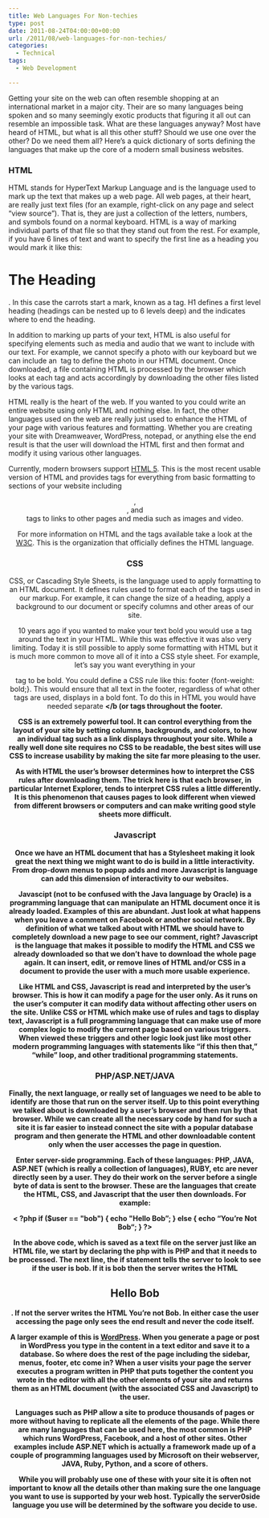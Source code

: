 ```yaml
---
title: Web Languages For Non-techies
type: post
date: 2011-08-24T04:00:00+00:00
url: /2011/08/web-languages-for-non-techies/
categories:
  - Technical
tags:
  - Web Development

---
```

Getting your site on the web can often resemble shopping at an international market in a major city. Their are so many languages being spoken and so many seemingly exotic products that figuring it all out can resemble an impossible task. What are these languages anyway? Most have heard of HTML, but what is all this other stuff? Should we use one over the other? Do we need them all? Here’s a quick dictionary of sorts defining the languages that make up the core of a modern small business websites.

### HTML

HTML stands for HyperText Markup Language and is the language used to mark up the text that makes up a web page. All web pages, at their heart, are really just text files (for an example, right-click on any page and select “view source”). That is, they are just a collection of the letters, numbers, and symbols found on a normal keyboard. HTML is a way of marking individual parts of that file so that they stand out from the rest. For example, if you have 6 lines of text and want to specify the first line as a heading you would mark it like this: <h1>The Heading</h1>. In this case the carrots start a mark, known as a tag. H1 defines a first level heading (headings can be nested up to 6 levels deep) and the </h1> indicates where to end the heading.

In addition to marking up parts of your text, HTML is also useful for specifying elements such as media and audio that we want to include with our text. For example, we cannot specify a photo with our keyboard but we can include an <img> tag to define the photo in our HTML document. Once downloaded, a file containing HTML is processed by the browser which looks at each tag and acts accordingly by downloading the other files listed by the various tags.

HTML really is the heart of the web. If you wanted to you could write an entire website using only HTML and nothing else. In fact, the other languages used on the web are really just used to enhance the HTML of your page with various features and formatting. Whether you are creating your site with Dreamweaver, WordPress, notepad, or anything else the end result is that the user will download the HTML first and then format and modify it using various other languages.

Currently, modern browsers support <a title="HTML5 on Wikipedia" href="http://en.wikipedia.org/wiki/HTML5" target="_blank" rel="noopener noreferrer">HTML 5</a>. This is the most recent usable version of HTML and provides tags for everything from basic formatting to sections of your website including <header>, <article>, and <footer> tags to links to other pages and media such as images and video.

For more information on HTML and the tags available take a look at the <a title="W3C" href="http://www.w3.org/" target="_blank" rel="noopener noreferrer">W3C</a>. This is the organization that officially defines the HTML language.

### CSS

CSS, or Cascading Style Sheets, is the language used to apply formatting to an HTML document. It defines rules used to format each of the tags used in our markup. For example, it can change the size of a heading, apply a background to our document or specify columns and other areas of our site.

10 years ago if you wanted to make your text bold you would use a <b></b> tag around the text in your HTML. While this was effective it was also very limiting. Today it is still possible to apply some formatting with HTML but it is much more common to move all of it into a CSS style sheet. For example, let’s say you want everything in your <footer> tag to be bold. You could define a CSS rule like this: footer {font-weight: bold;}. This would ensure that all text in the footer, regardless of what other tags are used, displays in a bold font. To do this in HTML you would have needed separate <b></b (or <strong></strong> tags throughout the footer.

CSS is an extremely powerful tool. It can control everything from the layout of your site by setting columns, backgrounds, and colors, to how an individual tag such as a link displays throughout your site. While a really well done site requires no CSS to be readable, the best sites will use CSS to increase usability by making the site far more pleasing to the user.

As with HTML the user’s browser determines how to interpret the CSS rules after downloading them. The trick here is that each browser, in particular Internet Explorer, tends to interpret CSS rules a little differently. It is this phenomenon that causes pages to look different when viewed from different browsers or computers and can make writing good style sheets more difficult.

### Javascript

Once we have an HTML document that has a Stylesheet making it look great the next thing we might want to do is build in a little interactivity. From drop-down menus to popup adds and more Javascript is language can add this dimension of interactivity to our websites.

Javascipt (not to be confused with the Java language by Oracle) is a programming language that can manipulate an HTML document once it is already loaded. Examples of this are abundant. Just look at what happens when you leave a comment on Facebook or another social network. By definition of what we talked about with HTML we should have to completely download a new page to see our comment, right? Javascript is the language that makes it possible to modify the HTML and CSS we already downloaded so that we don’t have to download the whole page again. It can insert, edit, or remove lines of HTML and/or CSS in a document to provide the user with a much more usable experience.

Like HTML and CSS, Javascript is read and interpreted by the user’s browser. This is how it can modify a page for the user only. As it runs on the user’s computer it can modify data without affecting other users on the site. Unlike CSS or HTML which make use of rules and tags to display text, Javascript is a full programming language that can make use of more complex logic to modify the current page based on various triggers. When viewed these triggers and other logic look just like most other modern programming languages with statements like “if this then that,” “while” loop, and other traditional programming statements.

### PHP/ASP.NET/JAVA

Finally, the next language, or really set of languages we need to be able to identify are those that run on the server itself. Up to this point everything we talked about is downloaded by a user’s browser and then run by that browser. While we can create all the necessary code by hand for such a site it is far easier to instead connect the site with a popular database program and then generate the HTML and other downloadable content only when the user accesses the page in question.

Enter server-side programming. Each of these languages: PHP, JAVA, ASP.NET (which is really a collection of languages), RUBY, etc are never directly seen by a user. They do their work on the server before a single byte of data is sent to the browser. These are the languages that create the HTML, CSS, and Javascript that the user then downloads. For example:

< ?php if ($user == "bob") { echo "Hello Bob”; } else { echo “You’re Not Bob“; } ?>

In the above code, which is saved as a text file on the server just like an HTML file, we start by declaring the php with <?php. This tells the server that all the code until we reach ?> is PHP and that it needs to be processed. The next line, the if statement tells the server to look to see if the user is bob. If it is bob then the server writes the HTML <h1>Hello Bob</h1>. If not the server writes the HTML </h1>You’re not Bob</h1>. In either case the user accessing the page only sees the end result and never the code itself.

A larger example of this is <a title="Wordpress" href="http://www.wordpress.org" target="_blank" rel="noopener noreferrer">WordPress</a>. When you generate a page or post in WordPress you type in the content in a text editor and save it to a database. So where does the rest of the page including the sidebar, menus, footer, etc come in? When a user visits your page the server executes a program written in PHP that puts together the content you wrote in the editor with all the other elements of your site and returns them as an HTML document (with the associated CSS and Javascript) to the user.

Languages such as PHP allow a site to produce thousands of pages or more without having to replicate all the elements of the page. While there are many languages that can be used here, the most common is PHP which runs WordPress, Facebook, and a host of other sites. Other examples include ASP.NET which is actually a framework made up of a couple of programming languages used by Microsoft on their webserver, JAVA, Ruby, Python, and a score of others.

While you will probably use one of these with your site it is often not important to know all the details other than making sure the one language you want to use is supported by your web host. Typically the server0side language you use will be determined by the software you decide to use.